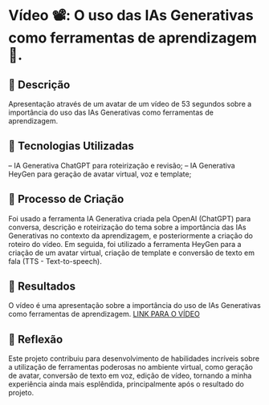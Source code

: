 # Vídeo 📽️: O uso das IAs Generativas como ferramentas de aprendizagem 📖.

## 📒 Descrição
Apresentação através de um avatar de um vídeo de 53 segundos sobre a importância do uso das IAs Generativas como ferramentas de aprendizagem.

## 🤖 Tecnologias Utilizadas
– IA Generativa ChatGPT para roteirização e revisão;
– IA Generativa HeyGen para geração de avatar virtual, voz e template;

## 🧐 Processo de Criação
Foi usado a ferramenta IA Generativa criada pela OpenAI (ChatGPT) para conversa, descrição e roteirização do tema sobre a importância das IAs Generativas no contexto da aprendizagem, e posteriormente a criação do roteiro do vídeo.
Em seguida, foi utilizado a ferramenta HeyGen para a criação de um avatar virtual, criação de template e conversão de texto em fala (TTS - Text-to-speech).

## 🚀 Resultados
O vídeo é uma apresentação sobre a importância do uso de IAs Generativas como ferramentas de aprendizagem.
[LINK PARA O VÍDEO](https://app.heygen.com/share/4acb7b81eb7b47e1919b8354229ef327)
## 💭 Reflexão 
Este projeto contribuiu para desenvolvimento de habilidades incríveis sobre a utilização de ferramentas poderosas no ambiente virtual, como geração de avatar, conversão de texto em voz, edição de vídeo, tornando a minha experiência ainda mais esplêndida, principalmente após o resultado do projeto.
